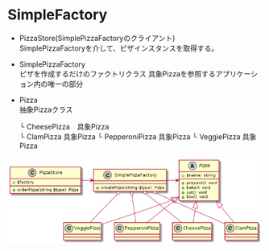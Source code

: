 # SimpleFactory

- PizzaStore(SimplePizzaFactoryのクライアント)  
SimplePizzaFactoryを介して、ピザインスタンスを取得する。

- SimplePizzaFactory  
ピザを作成するだけのファクトリクラス
具象Pizzaを参照するアプリケーション内の唯一の部分


- Pizza   
抽象Pizzaクラス

    └ CheesePizza　具象Pizza  
    └ ClamPizza 具象Pizza 
    └ PepperoniPizza 具象Pizza 
    └ VeggiePizza 具象Pizza 

  
![class_uml](../../img/simpleFactory.png)
